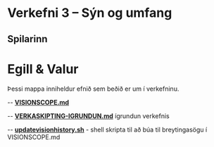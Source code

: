 # Verkefni 3 – Sýn og umfang  

## Spilarinn

# Egill & Valur

Þessi mappa inniheldur efnið sem beðið er um í verkefninu.

-- [**VISIONSCOPE.md**](VISIONSCOPE.md)

-- [**VERKASKIPTING-IGRUNDUN.md**](VERKASKIPTING-IGRUNDUN.md) ígrundun verkefnis

-- [**updatevisionhistory.sh**](updatevisionhistory.sh) - shell skripta til að búa til breytingasögu í VISIONSCOPE.md

